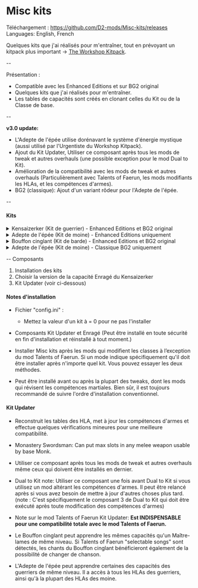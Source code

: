 # Misc kits

Téléchargement : https://github.com/D2-mods/Misc-kits/releases 
Languages: English, French

Quelques kits que j'ai réalisés pour m'entraîner, tout en prévoyant un kitpack plus important -> [The Workshop Kitpack](https://github.com/D2-mods/The-Workshop-Kitpack).

--

Présentation :

- Compatible avec les Enhanced Editions et sur BG2 original
- Quelques kits que j'ai réalisés pour m'entraîner.
- Les tables de capacités sont créés en clonant celles du Kit ou de la Classe de base.


--

**v3.0 update:**
- L'Adepte de l'épée utilise dorénavant le système d'énergie mystique (aussi utilisé par l'Urgentiste du Workshop Kitpack).
- Ajout du Kit Updater, Utiliser ce composant après tous les mods de tweak et autres overhauls (une possible exception pour le mod Dual to Kit).
- Amélioration de la compatibilité avec les mods de tweak et autres overhauls (Particulièrement avec Talents of Faerun, les mods modifiants les HLAs, et les compétences d'armes).
- BG2 (classique): Ajout d'un variant rôdeur pour l'Adepte de l'épée.

--

#### Kits
<details>
  <summary>Kensaizerker (Kit de guerrier) - Enhanced Editions et BG2 original</summary>
  
---
  
- Kensaizerker (Kit de guerrier)

KENSAIZERKER : Proche du kensai, ou « Seigneur de l'épée », ce guerrier est en phase avec son côté animal et peut atteindre un état d'extase qui lui permet de se battre plus longtemps, plus durement et plus sauvagement, au-delà de toute raison.

Avantages :  
- Bonus de 2 à la classe d'armure.
- Bonus de 1 aux jets d'attaque et de dégâts tout les 3 niveaux.
- Bonus de 1 au facteur de vitesse tout les 4 niveaux.
- Peut utiliser la capacité « Enragé » une fois par jour au niveau 1, puis une fois supplémentaire tous les 4 niveaux.

ENRAGÉ : Pendant 1 tour, le personnage gagne un bonus de 2 à sa classe d'armure, à ses jets d'attaque et de dégâts, il bénéficie d'une immunité au charme, à la confusion, à la peur, à la débilité mentale, à l'immobilisation, à l'emprisonnement, au drainage de niveau, au sort de labyrinthe, à l'étourdissement et au sommeil. Le personnage reçoit également 15 points de vie supplémentaires qui seront retirés lorsque sa fureur prendra fin, ce qui peut entraîner une perte de connaissance.

Inconvénients :   
- Suite à sa fureur, le personnage est essoufflé et subit une pénalité de 2 à la classe d'armure, aux jets d'attaque et aux jets de dégâts.
- Ne peut porter aucune armure.
- Ne peut utiliser des armes à distance.
- Ne peut porter de gantelets ou de bracelets.
- Ne peut pas être d'alignement loyal.
  
---
  
</details>
<details>
  <summary>Adepte de l'épée (Kit de moine) - Enhanced Editions uniquement</summary>
  
---
  
- Monastery Swordsman (Kit de moine)

ADEPTE DE L'ÉPÉE : Les moines sont des guerriers qui cherchent la perfection à travers la contemplation et l'action. Parmi eux, certains ont été spécialement formés pour ne faire qu'un avec leurs armes de prédilection. Le prouesse la plus connue des moines est leur aptitude à couper en deux un adversaire d'un seul coup.

Avantages :
– Bénéficie de la spécialisation à la création (2 points de compétence) dans n'importe quel style de combat à une main.
- Peut allouer trois points de compétence dans le style de combat à deux armes.
– Bonus de 1 aux jets d'attaque et de dégâts au niveau 3, puis une fois supplémentaire tous les 5 niveaux.
– Peut atteindre la grande maîtrise (5 points de compétence) avec les armes de mêlé utilisable par les moines.
– Obtient une quantité d'énergie mystique, qui sera utilisée pour activer les capacités de l'Adepte de l'épée. Bonus de 1 unité d'énergie mystique à chaque montée de niveau, jusqu' au niveau 20.
- Accumulation d'énergie : Cette capacité passive permet de régénérer 1 unité d'énergie mystique tout les 5 rounds.

– 3ème niveau : Peut utiliser la capacité élémentaire « Brasier » (Consomme 3 unités d'énergie mystique).

BRASIER ÉLÉMENTAIRE : Ses attaques de mêlée infligent 2d6 points de dégâts de feu supplémentaires à chaque coup pendant 4 round.

- 5ème niveau : Peut utiliser la capacité élémentaire « Zéphyr » (Consomme 3 unités d'énergie mystique).

ZÉPHYR ÉLÉMENTAIRE : Ses attaques de mêlée infligent 2d6 points de dégâts tranchants supplémentaires à chaque coup pendant 4 round.

- 7ème niveau : Peut utiliser la capacité élémentaire « Lune » (Consomme 3 unités d'énergie mystique).

LUNE ÉLÉMENTAIRE : Ses attaques de mêlée infligent 2d6 points de dégâts magiques supplémentaires à chaque coup pendant 4 round.

- 13ème niveau : Peut utiliser la capacité « Vorpal » (Consomme 6 unités d'énergie mystique).

VORPAL : Un seul coup mais un coup mortel. La prochaine attaque réussie sous 2 rounds tue la cible si celle-ci échoue son jet de sauvegarde contre la mort à -2. Un adversaire qui survit à l'attaque subit tout de même 5d6 points de dégâts tranchants.

Inconvénients :   
- Les attaques à mains nues ne bénéficient pas du bonus d'attaques par round..
- Ne peut utiliser « Coup étourdissant ».
- Ne peut utiliser « Paume tremblante ».
- Ne peut utiliser les frondes et les fléchettes.
  
---
  
</details>
<details>
  <summary>Bouffon cinglant (Kit de barde) - Enhanced Editions et BG2 original</summary>
  
---
  
- Jesterblade (Kit de Barde)

BOUFFON CINGLANT : Le Bouffon cinglant est versé dans l'art du ridicule et de la plaisanterie, il utilise ses capacités pour déconcerter ses ennemis en cabriolant joyeusement. Cependant, vous feriez mieux de le prendre au sérieux. Ce barde est un expert du combat et un grand aventurier, avec un style... mortel.

Avantages :  
- Le chant du barde du Bouffon cinglant n'aide pas ses alliés. Au contraire, il affecte tous les ennemis dans un rayon de 10 m, qui doivent réussir un jet de sauvegarde contre les sorts avec un bonus de 2 ou être frappé de confusion, le bonus passe à 1 au niveau 5, à 0 au niveau 10 et devient à malus de 1 au niveau 15. Au niveau 20 les adversaire devront réussir un jet de sauvegarde contre les sorts avec un malus de 2.  
- Peut allouer trois étoiles dans le style de combat à deux armes.
- Peut utiliser les capacités « spirale offensive » et « spirale défensive » une fois par jour au niveau 1, puis une fois supplémentaire tous les 4 niveaux.

SPIRALE OFFENSIVE : Durant les 4 prochains rounds, la vitesse de déplacement du personnage est doublée, il obtient un bonus de 2 au toucher et aux dégâts ainsi qu'une attaque supplémentaire par round, et toutes ses attaques font le maximum de dégâts. Ne peut être utilisée en conjonction avec les sorts profanes Hâte ou Hâte améliorée.

SPIRALE DÉFENSIVE : Durant les 4 prochains rounds, le personnage ne peut plus se déplacer, mais obtient un bonus de 1 à sa classe d'armure par niveau d'expérience, jusqu'à un maximum de 10.
  
Inconvénients :  
- Le chant du barde ne gagne pas d'effet additionnels à haut niveau.
- Score de connaissances divisé par deux.
- Score de Vol à la tire divisé par deux.
  
---
  
</details>
<details>
  <summary>Adepte de l'épée (Kit de moine) - Classique BG2 uniquement</summary>
  
---
  
- Monastery Swordsman (Kit de rôdeur)

ADEPTE DE L'ÉPÉE : Les moines sont des guerriers qui cherchent la perfection à travers la contemplation et l'action. Parmi eux, certains ont été spécialement formés pour ne faire qu'un avec leurs armes de prédilection. Le prouesse la plus connue des moines est leur aptitude à couper en deux un adversaire d'un seul coup.

Avantages :
- Bénéficie de toutes les capacités passives du moine à l’exception de l'amélioration des attaques à mains nues.
– Bonus de 1 aux jets d'attaque et de dégâts au niveau 3, puis une fois supplémentaire tous les 5 niveaux.
– Peut atteindre la grande maîtrise (5 points de compétence) avec les armes de mêlé utilisable par les voleurs.

– 3ème niveau : Peut utiliser la capacité élémentaire « Brasier » une fois par jour, puis une fois supplémentaire au niveau 8 et 20.

BRASIER ÉLÉMENTAIRE : Ses attaques de mêlée infligent 2d6 points de dégâts de feu supplémentaires à chaque coup pendant 4 round.

- 6ème niveau : Peut utiliser la capacité élémentaire « Zéphyr » une fois par jour, puis une fois supplémentaire au niveau 11 et 20.

ZÉPHYR ÉLÉMENTAIRE : Ses attaques de mêlée infligent 2d6 points de dégâts tranchants supplémentaires à chaque coup pendant 4 round.

-  7ème niveau : Peut utiliser  « Imposition des mains » pour soigner 2 points de vie pas niveau.

- 9ème niveau : Peut utiliser la capacité élémentaire « Lune » une fois par jour, puis une fois supplémentaire au niveau 11 et 20.

LUNE ÉLÉMENTAIRE : Ses attaques de mêlée infligent 2d6 points de dégâts magiques supplémentaires à chaque coup pendant 4 round.

- 13ème niveau : Peut utiliser la capacité « Vorpal » une fois par jour, puis une fois supplémentaire au niveau 18.

VORPAL : Un seul coup mais un coup mortel. La prochaine attaque réussie sous 1 rounds tue la cible si celle-ci échoue son jet de sauvegarde contre la mort à -2. Un adversaire qui survit à l'attaque subit tout de même 5d6 points de dégâts tranchants.

Inconvénients :   
- Ne peut utiliser les frondes et les fléchettes et autres armes à distance.
- Ne peut utiliser d'armure ou de casque.
- Ne peut utiliser de gantelets ou bracelets.
- Ne peut utiliser de bouclier.
- Ne peut utiliser « Charme animal ».
- Ne peut accéder aux sorts de prêtre.
- Ne peut être d'alignement chaotique.
  
---
  
</details>

--
 Composants
1. Installation des kits
2. Choisir la version de la capacité Enragé du Kensaizerker
3. Kit Updater (voir ci-dessous)

#### Notes d'installation

- Fichier "config.ini" :  
	- Mettez la valeur d'un kit à = 0 pour ne pas l'installer
- Composants Kit Updater et Enragé (Peut être installé en toute sécurité en fin d'installation et réinstallé à tout moment.)


- Installer Misc kits après les mods qui modifient les classes à l’exception du mod Talents of Faerun.
Si un mode indique spécifiquement qu'il doit être installer après n'importe quel kit. Vous pouvez essayer les deux méthodes.
- Peut être installé avant ou après la plupart des tweaks, dont les mods qui révisent les compétences martiales.
Bien sûr, il est toujours recommandé de suivre l'ordre d'installation conventionnel.

#### Kit Updater

- Reconstruit les tables des HLA, met à jour les compétences d'armes et effectue quelques vérifications mineures pour une meilleure compatibilité.
- Monastery Swordsman: Can put max slots in any melee weapon usable by base Monk.

- Utiliser ce composant après tous les mods de tweak et autres overhauls même ceux qui doivent être installés en dernier.

- Dual to Kit note: Utiliser ce composant une fois avant Dual to Kit si vous utilisez un mod altérant les compétences d'armes.
Il peut être relancé après si vous avez besoin de mettre à jour d'autres choses plus tard. (note : C'est spécifiquement le composant 3 de Dual to Kit qui doit être exécuté après toute modification des compétences d'armes)

- Note sur le mod Talents of Faerun 
Kit Updater: **Est INDISPENSABLE pour une compatibilité totale avec le mod Talents of Faerun.**
- Le Bouffon cinglant peut apprendre les mêmes capacités qu'un Maître-lames de même niveau. Si Talents of Faerun "selectable songs" sont détectés, les chants du Bouffon cinglant bénéficieront également de la possibilité de changer de chanson.
- L'Adepte de l'épée peut apprendre certaines des capacités des guerriers de même niveau. Il a accès à tous les HLAs des guerriers, ainsi qu'à la plupart des HLAs des moine.
